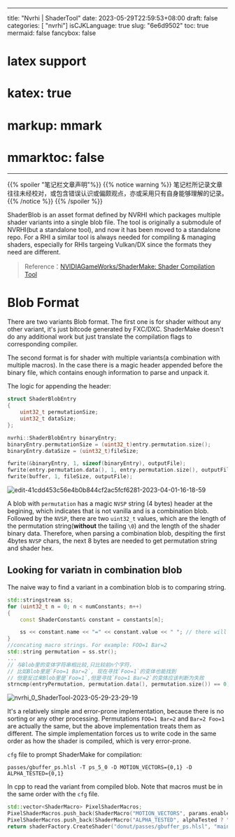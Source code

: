 
---
title: "Nvrhi | ShaderTool"
date: 2023-05-29T22:59:53+08:00
draft: false
categories: [ "nvrhi"]
isCJKLanguage: true
slug: "6e6d9502"
toc: true 
mermaid: false
fancybox: false
# latex support
# katex: true
# markup: mmark
# mmarktoc: false 
---


{{% spoiler "笔记栏文章声明"%}} 
    {{% notice warning %}}
    笔记栏所记录文章往往未经校对，或包含错误认识或偏颇观点，亦或采用只有自身能够理解的记录。
    {{% /notice %}}
{{% /spoiler %}}


ShaderBlob is an asset format defined by NVRHI which packages multiple shader variants into a single blob file.
The tool is originally a submodule of NVRHI(but a standalone tool), and now it has been moved to a standalone repo.
For a RHI a similar tool is always needed for compiling & managing shaders, especially for RHIs targeing Vulkan/DX since the formats they need are different.

> Reference：[NVIDIAGameWorks/ShaderMake: Shader Compilation Tool](https://github.com/NVIDIAGameWorks/ShaderMake)


# Blob Format

There are two variants Blob format.
The first one is for shader without any other variant, it's just bitcode generated by FXC/DXC. 
ShaderMake doesn't do any additional work but just translate the compilation flags to corresponding compiler.

The second format is for shader with multiple variants(a combination with multiple macros).
In the case there is a magic header appended before the binary file, which contains enough information to parse and unpack it.

The logic for appending the header:
```cpp
struct ShaderBlobEntry
{
	uint32_t permutationSize;
	uint32_t dataSize;
};

nvrhi::ShaderBlobEntry binaryEntry;
binaryEntry.permutationSize = (uint32_t)entry.permutation.size();
binaryEntry.dataSize = (uint32_t)fileSize;

fwrite(&binaryEntry, 1, sizeof(binaryEntry), outputFile);
fwrite(entry.permutation.data(), 1, entry.permutation.size(), outputFile);
fwrite(buffer, 1, fileSize, outputFile);
```

![edit-41cdd453c56e4b0b844cf2ac5fcf6281-2023-04-01-16-18-59](https://img.blurredcode.com/img/edit-41cdd453c56e4b0b844cf2ac5fcf6281-2023-04-01-16-18-59.png?x-oss-process=style/compress)

A blob with `permutation` has a magic `NVSP` string (4 bytes) header at the begining, which indicates that is not vanilla and is a combination blob.
Followed by the `NVSP`, there are two `uint32_t` values, which are the length of the permutation string(**without** the tailing `\0`) and the length of the shader binary data.
Therefore, when parsing a combination blob, despiting the first 4bytes `NVSP` chars, the next 8 bytes are needed to get permutation string and shader hex.

## Looking for variatn in combination blob

The naive way to find a variant in a combination blob is to comparing string.

```cpp
std::stringstream ss;
for (uint32_t n = 0; n < numConstants; n++)
{
    const ShaderConstant& constant = constants[n];

    ss << constant.name << "=" << constant.value << " "; // there will be an additional space in the permutation string
}
//concating macro strings. For example: FOO=1 Bar=2
std::string permutation = ss.str();
...
// 与Blob里的变体字符串相比较,只比较前n个字符，
// 比如Blob里是`Foo=1 Bar=2`, 现在寻找`Foo=1`的变体也能找到
// 但是反过来Blob里是`Foo=1`,但是寻找`Foo=1 Bar=2`的变体应该判断为失败
strncmp(entryPermutation, permutation.data(), permutation.size()) == 0)
```

![nvrhi_0_ShaderTool-2023-05-29-23-29-19](https://img.blurredcode.com/img/nvrhi_0_ShaderTool-2023-05-29-23-29-19.png?x-oss-process=style/compress)

It's a relatively simple and error-prone implementation, because there is no sorting or any other processing.
Permutations `FOO=1 Bar=2` and `Bar=2 Foo=1` are actually the same, but the above implementation treats them as different.
The simple implementation forces us to write code in the same order as how the shader is compiled, which is very error-prone.

`cfg` file to prompt ShaderMake for compilation:
```
passes/gbuffer_ps.hlsl -T ps_5_0 -D MOTION_VECTORS={0,1} -D ALPHA_TESTED={0,1}
```

In cpp to read the variant from compiled blob.
Note that macros must be in the same order with the `cfg` file.
```cpp
std::vector<ShaderMacro> PixelShaderMacros;
PixelShaderMacros.push_back(ShaderMacro("MOTION_VECTORS", params.enableMotionVectors ? "1" : "0"));
PixelShaderMacros.push_back(ShaderMacro("ALPHA_TESTED", alphaTested ? "1" : "0"));
return shaderFactory.CreateShader("donut/passes/gbuffer_ps.hlsl", "main", &PixelShaderMacros, nvrhi::ShaderType::Pixel);
```


